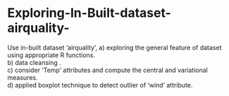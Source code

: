 # Exploring-In-Built-dataset-airquality-
Use in-built dataset ‘airquality’, 
a)	exploring the general feature of dataset using appropriate R functions.                                                                                              
b)	data cleansing .                                       
c)	consider ‘Temp’ attributes and compute the central and variational measures.                                                                            
d)	applied boxplot technique to detect outlier of ‘wind’ attribute. 
